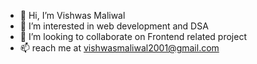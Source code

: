 - 👋 Hi, I’m Vishwas Maliwal
- 👀 I’m interested in web development and DSA
- 💞️ I’m looking to collaborate on Frontend related project
- 📫 reach me at vishwasmaliwal2001@gmail.com

<!---
vishwas2912/vishwas2912 is a ✨ special ✨ repository because its `README.md` (this file) appears on your GitHub profile.
You can click the Preview link to take a look at your changes.
--->
